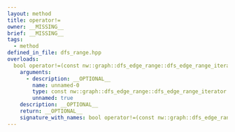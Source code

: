```yaml
---
layout: method
title: operator!=
owner: __MISSING__
brief: __MISSING__
tags:
  - method
defined_in_file: dfs_range.hpp
overloads:
  bool operator!=(const nw::graph::dfs_edge_range::dfs_edge_range_iterator::end_sentinel_type &) const:
    arguments:
      - description: __OPTIONAL__
        name: unnamed-0
        type: const nw::graph::dfs_edge_range::dfs_edge_range_iterator::end_sentinel_type &
        unnamed: true
    description: __OPTIONAL__
    return: __OPTIONAL__
    signature_with_names: bool operator!=(const nw::graph::dfs_edge_range::dfs_edge_range_iterator::end_sentinel_type &) const
---
```

